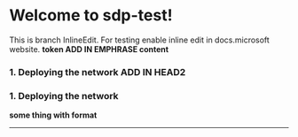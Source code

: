 # Welcome to sdp-test!
This is branch InlineEdit. For testing enable inline edit in
docs.microsoft website. **token ADD IN EMPHRASE content**

### 1. Deploying the network ADD IN HEAD2

### 1. Deploying the network
****some thing with format****
- - -

